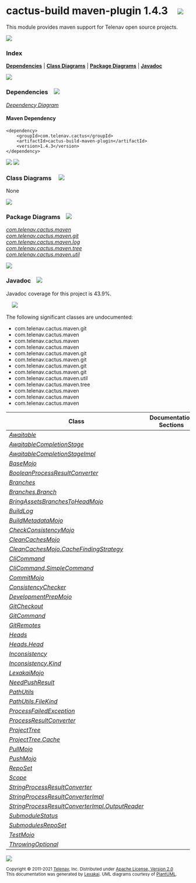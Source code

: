 [//]: # (start-user-text)



[//]: # (end-user-text)

# cactus-build maven-plugin 1.4.3 &nbsp;&nbsp; <img src="https://telenav.github.io/telenav-assets/images/icons//gears-32.png" srcset="https://telenav.github.io/telenav-assets/images/icons//gears-32-2x.png 2x"/>

This module provides maven support for Telenav open source projects.

<img src="https://telenav.github.io/telenav-assets/images/separators/horizontal-line-512.png" srcset="https://telenav.github.io/telenav-assets/images/separators/horizontal-line-512-2x.png 2x"/>

### Index



[**Dependencies**](#dependencies) | [**Class Diagrams**](#class-diagrams) | [**Package Diagrams**](#package-diagrams) | [**Javadoc**](#javadoc)

<img src="https://telenav.github.io/telenav-assets/images/separators/horizontal-line-512.png" srcset="https://telenav.github.io/telenav-assets/images/separators/horizontal-line-512-2x.png 2x"/>

### Dependencies <a name="dependencies"></a> &nbsp;&nbsp; <img src="https://telenav.github.io/telenav-assets/images/icons/dependencies-32.png" srcset="https://telenav.github.io/telenav-assets/images/icons/dependencies-32-2x.png 2x"/>

[*Dependency Diagram*](https://telenav.github.io/cactus-build-assets/1.4.3/lexakai/cactus-build/maven-plugin/documentation/diagrams/dependencies.svg)

#### Maven Dependency

    <dependency>
        <groupId>com.telenav.cactus</groupId>
        <artifactId>cactus-build-maven-plugin</artifactId>
        <version>1.4.3</version>
    </dependency>

<img src="https://telenav.github.io/telenav-assets/images/separators/horizontal-line-128.png" srcset="https://telenav.github.io/telenav-assets/images/separators/horizontal-line-128-2x.png 2x"/>

[//]: # (start-user-text)



[//]: # (end-user-text)

<img src="https://telenav.github.io/telenav-assets/images/separators/horizontal-line-128.png" srcset="https://telenav.github.io/telenav-assets/images/separators/horizontal-line-128-2x.png 2x"/>

### Class Diagrams <a name="class-diagrams"></a> &nbsp; &nbsp; <img src="https://telenav.github.io/telenav-assets/images/icons/diagram-40.png" srcset="https://telenav.github.io/telenav-assets/images/icons/diagram-40-2x.png 2x"/>

None

<img src="https://telenav.github.io/telenav-assets/images/separators/horizontal-line-128.png" srcset="https://telenav.github.io/telenav-assets/images/separators/horizontal-line-128-2x.png 2x"/>

### Package Diagrams <a name="package-diagrams"></a> &nbsp;&nbsp; <img src="https://telenav.github.io/telenav-assets/images/icons/box-24.png" srcset="https://telenav.github.io/telenav-assets/images/icons/box-24-2x.png 2x"/>

[*com.telenav.cactus.maven*](https://telenav.github.io/cactus-build-assets/1.4.3/lexakai/cactus-build/maven-plugin/documentation/diagrams/com.telenav.cactus.maven.svg)  
[*com.telenav.cactus.maven.git*](https://telenav.github.io/cactus-build-assets/1.4.3/lexakai/cactus-build/maven-plugin/documentation/diagrams/com.telenav.cactus.maven.git.svg)  
[*com.telenav.cactus.maven.log*](https://telenav.github.io/cactus-build-assets/1.4.3/lexakai/cactus-build/maven-plugin/documentation/diagrams/com.telenav.cactus.maven.log.svg)  
[*com.telenav.cactus.maven.tree*](https://telenav.github.io/cactus-build-assets/1.4.3/lexakai/cactus-build/maven-plugin/documentation/diagrams/com.telenav.cactus.maven.tree.svg)  
[*com.telenav.cactus.maven.util*](https://telenav.github.io/cactus-build-assets/1.4.3/lexakai/cactus-build/maven-plugin/documentation/diagrams/com.telenav.cactus.maven.util.svg)

<img src="https://telenav.github.io/telenav-assets/images/separators/horizontal-line-128.png" srcset="https://telenav.github.io/telenav-assets/images/separators/horizontal-line-128-2x.png 2x"/>

### Javadoc <a name="javadoc"></a> &nbsp;&nbsp; <img src="https://telenav.github.io/telenav-assets/images/icons/books-24.png" srcset="https://telenav.github.io/telenav-assets/images/icons/books-24-2x.png 2x"/>

Javadoc coverage for this project is 43.9%.  
  
&nbsp; &nbsp; <img src="https://telenav.github.io/telenav-assets/images/meter/meter-40-96.png" srcset="https://telenav.github.io/telenav-assets/images/meter/meter-40-96-2x.png 2x"/>


The following significant classes are undocumented:  

- com.telenav.cactus.maven.git  
- com.telenav.cactus.maven  
- com.telenav.cactus.maven  
- com.telenav.cactus.maven  
- com.telenav.cactus.maven.git  
- com.telenav.cactus.maven.git  
- com.telenav.cactus.maven.git  
- com.telenav.cactus.maven.git  
- com.telenav.cactus.maven.util  
- com.telenav.cactus.maven.tree  
- com.telenav.cactus.maven  
- com.telenav.cactus.maven  
- com.telenav.cactus.maven

| Class | Documentation Sections |
|---|---|
| [*Awaitable*](https://telenav.github.io/cactus-build-assets/1.4.3/javadoc/cactus-build/cactus.build.maven.plugin////////////////////////////////////////.html) |  |  
| [*AwaitableCompletionStage*](https://telenav.github.io/cactus-build-assets/1.4.3/javadoc/cactus-build/cactus.build.maven.plugin///////////////////////////////////////////////////////.html) |  |  
| [*AwaitableCompletionStageImpl*](https://telenav.github.io/cactus-build-assets/1.4.3/javadoc/cactus-build/cactus.build.maven.plugin///////////////////////////////////////////////////////////.html) |  |  
| [*BaseMojo*](https://telenav.github.io/cactus-build-assets/1.4.3/javadoc/cactus-build/cactus.build.maven.plugin//////////////////////////////////.html) |  |  
| [*BooleanProcessResultConverter*](https://telenav.github.io/cactus-build-assets/1.4.3/javadoc/cactus-build/cactus.build.maven.plugin////////////////////////////////////////////////////////////.html) |  |  
| [*Branches*](https://telenav.github.io/cactus-build-assets/1.4.3/javadoc/cactus-build/cactus.build.maven.plugin//////////////////////////////////////.html) |  |  
| [*Branches.Branch*](https://telenav.github.io/cactus-build-assets/1.4.3/javadoc/cactus-build/cactus.build.maven.plugin/////////////////////////////////////////////.html) |  |  
| [*BringAssetsBranchesToHeadMojo*](https://telenav.github.io/cactus-build-assets/1.4.3/javadoc/cactus-build/cactus.build.maven.plugin///////////////////////////////////////////////////////.html) |  |  
| [*BuildLog*](https://telenav.github.io/cactus-build-assets/1.4.3/javadoc/cactus-build/cactus.build.maven.plugin//////////////////////////////////////.html) |  |  
| [*BuildMetadataMojo*](https://telenav.github.io/cactus-build-assets/1.4.3/javadoc/cactus-build/cactus.build.maven.plugin///////////////////////////////////////////.html) |  |  
| [*CheckConsistencyMojo*](https://telenav.github.io/cactus-build-assets/1.4.3/javadoc/cactus-build/cactus.build.maven.plugin//////////////////////////////////////////////.html) |  |  
| [*CleanCachesMojo*](https://telenav.github.io/cactus-build-assets/1.4.3/javadoc/cactus-build/cactus.build.maven.plugin/////////////////////////////////////////.html) |  |  
| [*CleanCachesMojo.CacheFindingStrategy*](https://telenav.github.io/cactus-build-assets/1.4.3/javadoc/cactus-build/cactus.build.maven.plugin//////////////////////////////////////////////////////////////.html) |  |  
| [*CliCommand*](https://telenav.github.io/cactus-build-assets/1.4.3/javadoc/cactus-build/cactus.build.maven.plugin/////////////////////////////////////////.html) |  |  
| [*CliCommand.SimpleCommand*](https://telenav.github.io/cactus-build-assets/1.4.3/javadoc/cactus-build/cactus.build.maven.plugin///////////////////////////////////////////////////////.html) |  |  
| [*CommitMojo*](https://telenav.github.io/cactus-build-assets/1.4.3/javadoc/cactus-build/cactus.build.maven.plugin////////////////////////////////////.html) |  |  
| [*ConsistencyChecker*](https://telenav.github.io/cactus-build-assets/1.4.3/javadoc/cactus-build/cactus.build.maven.plugin/////////////////////////////////////////////////.html) |  |  
| [*DevelopmentPrepMojo*](https://telenav.github.io/cactus-build-assets/1.4.3/javadoc/cactus-build/cactus.build.maven.plugin/////////////////////////////////////////////.html) |  |  
| [*GitCheckout*](https://telenav.github.io/cactus-build-assets/1.4.3/javadoc/cactus-build/cactus.build.maven.plugin/////////////////////////////////////////.html) |  |  
| [*GitCommand*](https://telenav.github.io/cactus-build-assets/1.4.3/javadoc/cactus-build/cactus.build.maven.plugin////////////////////////////////////////.html) |  |  
| [*GitRemotes*](https://telenav.github.io/cactus-build-assets/1.4.3/javadoc/cactus-build/cactus.build.maven.plugin////////////////////////////////////////.html) |  |  
| [*Heads*](https://telenav.github.io/cactus-build-assets/1.4.3/javadoc/cactus-build/cactus.build.maven.plugin///////////////////////////////////.html) |  |  
| [*Heads.Head*](https://telenav.github.io/cactus-build-assets/1.4.3/javadoc/cactus-build/cactus.build.maven.plugin////////////////////////////////////////.html) |  |  
| [*Inconsistency*](https://telenav.github.io/cactus-build-assets/1.4.3/javadoc/cactus-build/cactus.build.maven.plugin////////////////////////////////////////////.html) |  |  
| [*Inconsistency.Kind*](https://telenav.github.io/cactus-build-assets/1.4.3/javadoc/cactus-build/cactus.build.maven.plugin/////////////////////////////////////////////////.html) |  |  
| [*LexakaiMojo*](https://telenav.github.io/cactus-build-assets/1.4.3/javadoc/cactus-build/cactus.build.maven.plugin/////////////////////////////////////.html) |  |  
| [*NeedPushResult*](https://telenav.github.io/cactus-build-assets/1.4.3/javadoc/cactus-build/cactus.build.maven.plugin////////////////////////////////////////////.html) |  |  
| [*PathUtils*](https://telenav.github.io/cactus-build-assets/1.4.3/javadoc/cactus-build/cactus.build.maven.plugin////////////////////////////////////////.html) |  |  
| [*PathUtils.FileKind*](https://telenav.github.io/cactus-build-assets/1.4.3/javadoc/cactus-build/cactus.build.maven.plugin/////////////////////////////////////////////////.html) |  |  
| [*ProcessFailedException*](https://telenav.github.io/cactus-build-assets/1.4.3/javadoc/cactus-build/cactus.build.maven.plugin/////////////////////////////////////////////////////.html) |  |  
| [*ProcessResultConverter*](https://telenav.github.io/cactus-build-assets/1.4.3/javadoc/cactus-build/cactus.build.maven.plugin/////////////////////////////////////////////////////.html) |  |  
| [*ProjectTree*](https://telenav.github.io/cactus-build-assets/1.4.3/javadoc/cactus-build/cactus.build.maven.plugin//////////////////////////////////////////.html) |  |  
| [*ProjectTree.Cache*](https://telenav.github.io/cactus-build-assets/1.4.3/javadoc/cactus-build/cactus.build.maven.plugin////////////////////////////////////////////////.html) |  |  
| [*PullMojo*](https://telenav.github.io/cactus-build-assets/1.4.3/javadoc/cactus-build/cactus.build.maven.plugin//////////////////////////////////.html) |  |  
| [*PushMojo*](https://telenav.github.io/cactus-build-assets/1.4.3/javadoc/cactus-build/cactus.build.maven.plugin//////////////////////////////////.html) |  |  
| [*RepoSet*](https://telenav.github.io/cactus-build-assets/1.4.3/javadoc/cactus-build/cactus.build.maven.plugin/////////////////////////////////////.html) |  |  
| [*Scope*](https://telenav.github.io/cactus-build-assets/1.4.3/javadoc/cactus-build/cactus.build.maven.plugin///////////////////////////////.html) |  |  
| [*StringProcessResultConverter*](https://telenav.github.io/cactus-build-assets/1.4.3/javadoc/cactus-build/cactus.build.maven.plugin///////////////////////////////////////////////////////////.html) |  |  
| [*StringProcessResultConverterImpl*](https://telenav.github.io/cactus-build-assets/1.4.3/javadoc/cactus-build/cactus.build.maven.plugin///////////////////////////////////////////////////////////////.html) |  |  
| [*StringProcessResultConverterImpl.OutputReader*](https://telenav.github.io/cactus-build-assets/1.4.3/javadoc/cactus-build/cactus.build.maven.plugin////////////////////////////////////////////////////////////////////////////.html) |  |  
| [*SubmoduleStatus*](https://telenav.github.io/cactus-build-assets/1.4.3/javadoc/cactus-build/cactus.build.maven.plugin/////////////////////////////////////////////.html) |  |  
| [*SubmodulesRepoSet*](https://telenav.github.io/cactus-build-assets/1.4.3/javadoc/cactus-build/cactus.build.maven.plugin///////////////////////////////////////////////.html) |  |  
| [*TestMojo*](https://telenav.github.io/cactus-build-assets/1.4.3/javadoc/cactus-build/cactus.build.maven.plugin//////////////////////////////////.html) |  |  
| [*ThrowingOptional*](https://telenav.github.io/cactus-build-assets/1.4.3/javadoc/cactus-build/cactus.build.maven.plugin///////////////////////////////////////////////.html) |  |  

[//]: # (start-user-text)



[//]: # (end-user-text)

<img src="https://telenav.github.io/telenav-assets/images/separators/horizontal-line-512.png" srcset="https://telenav.github.io/telenav-assets/images/separators/horizontal-line-512-2x.png 2x"/>

<sub>Copyright &#169; 2011-2021 [Telenav](https://telenav.com), Inc. Distributed under [Apache License, Version 2.0](LICENSE)</sub>  
<sub>This documentation was generated by [Lexakai](https://lexakai.org). UML diagrams courtesy of [PlantUML](https://plantuml.com).</sub>
